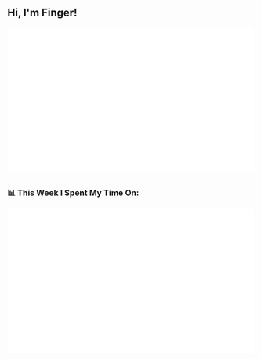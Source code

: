 <h2> Hi, I'm Finger!</h2>

<img align="right" src="https://raw.githubusercontent.com/spianmo/github-stats/master/generated/overview.svg#gh-light-mode-only">

<!-- <img align="right" height="160em" src="https://github-readme-stats-eight-theta.vercel.app/api/top-langs/?username=spianmo&layout=compact&langs_count=8&theme=algolia"/>	 -->
	
```go
package main

type Me struct {
	Name   string
	Job    string
	Code   string
	Skills string
}

func main() {
	me := &Me{
		Name:   "Finger",
		Job:    "Client-side Engineer",
		Code:   "Java, Kotlin, C#, Rust and C++ and Others",
		Skills: "Android, Security, Cross-platform client, NLP, CV, ASR ^o^",
	}
	_ = me
}
```


<h3>📊 This Week I Spent My Time On:</h3>
<img align='right' src="https://raw.githubusercontent.com/spianmo/github-stats/master/generated/languages.svg#gh-light-mode-only">

<!--START_SECTION:waka-->

```txt
Java                   9 hrs 34 mins   ████████▓░░░░░░░░░░░░░░░░   34.39 %
Kotlin                 7 hrs 43 mins   ███████░░░░░░░░░░░░░░░░░░   27.72 %
Python                 3 hrs 59 mins   ███▓░░░░░░░░░░░░░░░░░░░░░   14.31 %
Groovy                 2 hrs 11 mins   ██░░░░░░░░░░░░░░░░░░░░░░░   07.87 %
Gradle                 1 hr 28 mins    █▒░░░░░░░░░░░░░░░░░░░░░░░   05.28 %
```

<!--END_SECTION:waka-->

